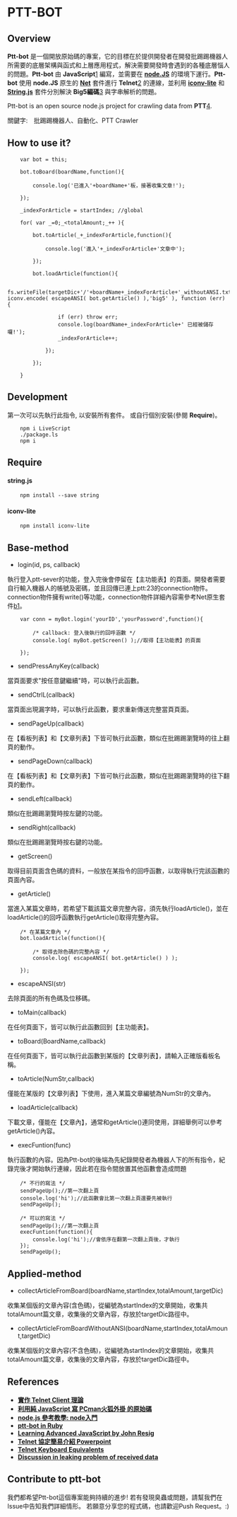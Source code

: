 PTT-BOT
=====================

## Overview

**Ptt-bot** 是一個開放原始碼的專案，它的目標在於提供開發者在開發批踢踢機器人所需要的底層架構與函式和上層應用程式，解決需要開發時會遇到的各種底層惱人的問題。**Ptt-bot** 由 **JavaScript**[1] 編寫，並需要在 [**node.JS**][package1] 的環境下運行。**Ptt-bot** 使用 **node.JS** 原生的 [**Net**][package2] 套件進行 **Telnet**[2] 的連線，並利用 [**iconv-lite**][package3] 和 [**String.js**][package4] 套件分別解決 **Big5編碼**[3] 與字串解析的問題。

Ptt-bot is an open source node.js project for crawling data from **PTT**[4].

關鍵字:　批踢踢機器人、自動化、PTT Crawler

## How to use it?


	
		var bot = this;
	
		bot.toBoard(boardName,function(){
		
			console.log('已進入'+boardName+'板，接著收集文章!');
		
		});
	
		_indexForArticle = startIndex; //global
	
		for( var _=0;_<totalAmount;_++ ){
		
			bot.toArticle(_+_indexForArticle,function(){ 
			
				console.log('進入'+_indexForArticle+'文章中');
			
			});
	
			bot.loadArticle(function(){
		
				fs.writeFile(targetDic+'/'+boardName+_indexForArticle+'_withoutANSI.txt', iconv.encode( escapeANSI( bot.getArticle() ),'big5' ), function (err) {
				
					if (err) throw err;
					console.log(boardName+_indexForArticle+' 已經被儲存囉!');
					_indexForArticle++;
				
				});
			
			});
		
		}


## Development


第一次可以先執行此指令, 以安裝所有套件。 或自行個別安裝(參閱 **Require**)。

		npm i LiveScript
		./package.ls
		npm i

Require
----------
#### string.js ####
 
 
		npm install --save string 
	

#### iconv-lite ####
 
 
		npm install iconv-lite 
	


[1]: http://zh.wikipedia.org/wiki/JavaScript
[2]: http://courses.ywdeng.idv.tw/cust/2011/np/PPT/CH08-telnet.ppt
[3]: http://zh.wikipedia.org/zh-tw/%E5%A4%A7%E4%BA%94%E7%A2%BC
[4]: http://en.wikipedia.org/wiki/PTT_Bulletin_Board_System

[package1]: http://nodejs.org/
[package2]: http://nodejs.org/api/net.html
[package3]: https://github.com/ashtuchkin/iconv-lite
[package4]: http://stringjs.com/


Base-method
----------
 * login(id, ps, callback) 
 
 執行登入ptt-sever的功能，登入完後會停留在【主功能表】的頁面。開發者需要自行輸入機器人的帳號及密碼，並且回傳已連上ptt:23的connection物件。connection物件擁有write()等功能，connection物件詳細內容需參考Net原生套件[b1]。
 		
		var conn = myBot.login('yourID','yourPassword',function(){	
		
			/* callback: 登入後執行的回呼涵數 */
			console.log( myBot.getScreen() );//取得【主功能表】的頁面
		
		});
		
 * sendPressAnyKey(callback)
 
 當頁面要求"按任意鍵繼續"時，可以執行此函數。
 
 * sendCtrlL(callback)
 
 當頁面出現漏字時，可以執行此函數，要求重新傳送完整當頁頁面。
 
 * sendPageUp(callback)
 
 在【看板列表】和【文章列表】下皆可執行此函數，類似在批踢踢瀏覽時的往上翻頁的動作。
 
 * sendPageDown(callback)
 
 在【看板列表】和【文章列表】下皆可執行此函數，類似在批踢踢瀏覽時的往下翻頁的動作。
 
 * sendLeft(callback)
 
 類似在批踢踢瀏覽時按左鍵的功能。
 
 * sendRight(callback)
 
 類似在批踢踢瀏覽時按右鍵的功能。
 
 * getScreen() 
 
 取得目前頁面含色碼的資料，一般放在某指令的回呼函數，以取得執行完該函數的頁面內容。
 
 * getArticle() 
 
 當進入某篇文章時，若希望下載該篇文章完整內容，須先執行loadArticle()，並在loadArticle()的回呼函數執行getArticle()取得完整內容。
 			
		/* 在某篇文章內 */	
		bot.loadArticle(function(){
			
			/* 取得去除色碼的完整內容 */
			console.log( escapeANSI( bot.getArticle() ) );

		});
 
 * escapeANSI(str)
 
 去除頁面的所有色碼及位移碼。
	
 * toMain(callback)
 
 在任何頁面下，皆可以執行此函數回到【主功能表】。
 
 * toBoard(BoardName,callback)
 
 在任何頁面下，皆可以執行此函數到某版的【文章列表】，請輸入正確版看板名稱。
 
 * toArticle(NumStr,callback)

 僅能在某版的【文章列表】下使用，進入某篇文章編號為NumStr的文章內。
 
 * loadArticle(callback)
 
 下載文章，僅能在【文章內】，通常和getArticle()連同使用，詳細舉例可以參考getArticle()內容。
 
 * execFuntion(func)
 
 執行函數的內容。因為Ptt-bot的後端為先紀錄開發者為機器人下的所有指令，紀錄完後才開始執行連線，因此若在指令間放置其他函數會造成問題
		
		/* 不行的寫法 */
		sendPageUp();//第一次翻上頁
		console.log('hi');//此函數會比第一次翻上頁還要先被執行 
		sendPageUp();
  
		/* 可以的寫法 */
		sendPageUp();//第一次翻上頁
		execFuntion(function(){
			console.log('hi');//會依序在翻第一次翻上頁後，才執行
		});
		sendPageUp();
 
[b1]: https://nodejs.org/api/net.html
 
Applied-method
----------
 * collectArticleFromBoard(boardName,startIndex,totalAmount,targetDic)
 
 收集某個版的文章內容(含色碼)，從編號為startIndex的文章開始，收集共totalAmount篇文章，收集後的文章內容，存放於targetDic路徑中。
 
 * collectArticleFromBoardWithoutANSI(boardName,startIndex,totalAmount,targetDic)
  
 收集某個版的文章內容(不含色碼)，從編號為startIndex的文章開始，收集共totalAmount篇文章，收集後的文章內容，存放於targetDic路徑中。 

References
---------

* [**實作 Telnet Client 理論**][R1]
* [**利用純 JavaScript 寫 PCman火狐外掛 的原始碼**][R2]
* [**node.js 參考教學: node入門**][R3]
* [**ptt-bot in Ruby**][R4]
* [**Learning Advanced JavaScript by John Resig**][R5]
* [**Telnet 協定簡易介紹 Powerpoint**][R6]
* [**Telnet Keyboard Equivalents**][R7]
* [**Discussion in leaking problem of received data**][R8]

[R1]: http://dspace.lib.fcu.edu.tw/handle/2377/4110 
[R2]: https://code.google.com/p/pcmanfx/
[R3]: http://www.nodebeginner.org/index-zh-tw.html
[R4]: https://github.com/chenchenbox/backup-dog-ptt
[R5]: http://ejohn.org/apps/learn/#1 
[R6]: http://courses.ywdeng.idv.tw/cust/2011/np/PPT/CH08-telnet.ppt
[R7]: http://www.novell.com/documentation/extend52/Docs/help/Composer/books/TelnetAppendixB.html
[R8]: https://www.ptt.cc/bbs/Soft_Job/M.1388674793.A.B82.html 

Contribute to ptt-bot
----------
我們都希望Ptt-bot這個專案能夠持續的進步! 若有發現臭蟲或問題，請幫我們在Issue中告知我們詳細情形。 若願意分享您的程式碼，也請歡迎Push Request。:)
